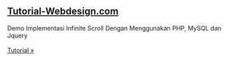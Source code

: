 <h2><a href="http://www.tutorial-webdesign.com">Tutorial-Webdesign.com</a></h2>
<p>Demo Implementasi Infinite Scroll Dengan Menggunakan PHP, MySQL dan Jquery<br/><br/>
<a href="http://www.tutorial-webdesign.com/tutorial-membuat-infinite-scroll-dengan-php-mysql-jquery">Tutorial &raquo;</a></p>